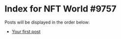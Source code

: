 # Index for NFT World #9757
Posts will be displayed in the order below:

- [Your first post](./001-first.md)

